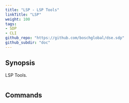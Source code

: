 ```yaml
---
title: "LSP - LSP Tools"
linkTitle: "LSP"
weight: 100
tags:
- SDP
- CLI
github_repo: "https://github.com/boschglobal/dse.sdp"
github_subdir: "doc"
---
```



## Synopsis

LSP Tools.

```bash

```


## Commands
